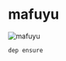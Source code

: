 mafuyu
===========

![mafuyu](https://img00.deviantart.net/8e40/i/2017/322/7/e/mafuyu_render__blend_s__by_thekarmaking-dbu62lz.png)

```
dep ensure
```